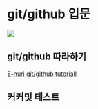 # git/github 입문

<img src="https://octodex.github.com/images/daftpunktocat-guy.gif">


## git/github 따라하기
[E-nuri git/github tutorial!](https://github.com/E-nuri/git_beginner)

## 커커밋 테스트
